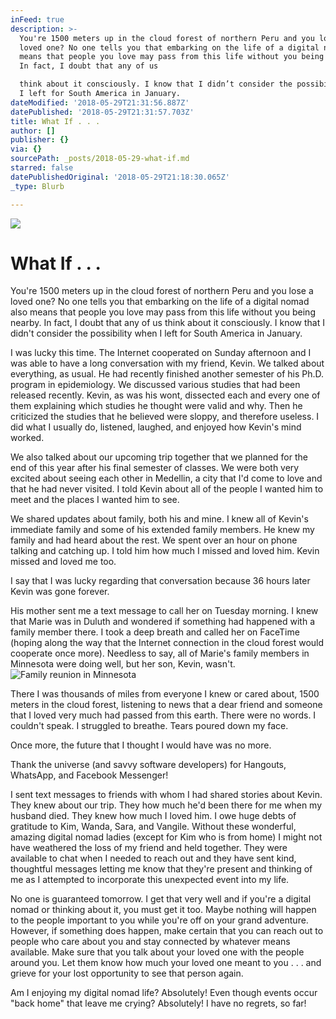 ```yaml
---
inFeed: true
description: >-
  You're 1500 meters up in the cloud forest of northern Peru and you lose a
  loved one? No one tells you that embarking on the life of a digital nomad also
  means that people you love may pass from this life without you being nearby.
  In fact, I doubt that any of us

  think about it consciously. I know that I didn’t consider the possibility when
  I left for South America in January.
dateModified: '2018-05-29T21:31:56.887Z'
datePublished: '2018-05-29T21:31:57.703Z'
title: What If . . .
author: []
publisher: {}
via: {}
sourcePath: _posts/2018-05-29-what-if.md
starred: false
datePublishedOriginal: '2018-05-29T21:18:30.065Z'
_type: Blurb

---
```

![](https://the-grid-user-content.s3-us-west-2.amazonaws.com/1c4524d7-4342-451e-b514-d3fbf4ed1a33.jpg)

# What If . . .

You're 1500 meters up in the cloud forest of northern Peru and you lose a loved one? No one tells you that embarking on the life of a digital nomad also means that people you love may pass from this life without you being nearby. In fact, I doubt that any of us
think about it consciously. I know that I didn't consider the possibility when I left for South America in January.

I was lucky this time. The Internet cooperated on Sunday afternoon and I was able to have a long conversation with my friend, Kevin. We talked about everything, as usual. He had recently finished another semester of his Ph.D. program in epidemiology. We discussed various studies that had been released recently. Kevin, as was his wont,
dissected each and every one of them explaining which studies he thought were valid and why. Then he criticized the studies that he believed were sloppy, and therefore useless. I did what I usually do, listened, laughed, and enjoyed how Kevin's mind worked.

We also talked about our upcoming trip together that we planned for the end of this year after his final semester of classes. We were both very excited about seeing each other in Medellin, a city that I'd come to love and that he had never visited. I told Kevin about
all of the people I wanted him to meet and the places I wanted him to see.

We shared updates about family, both his and mine. I knew all of Kevin's immediate family and some of his extended family members. He knew my family and had heard about the rest. We spent over an hour on phone talking and catching up. I told him how much I missed and loved him. Kevin missed and loved me too.

I say that I was lucky regarding that conversation because 36 hours later Kevin was gone forever.

His mother sent me a text message to call her on Tuesday morning. I knew that Marie was in Duluth and wondered if something had happened with a family member there. I took a deep breath and called her on FaceTime (hoping along the way that the Internet connection in the cloud forest would cooperate once more). Needless to say, all of Marie's
family members in Minnesota were doing well, but her son, Kevin, wasn't.
![Family reunion in Minnesota](https://the-grid-user-content.s3-us-west-2.amazonaws.com/fbf06f5e-5388-4cf8-b66f-9e7e146dbf3f.jpg)

There I was thousands of miles from everyone I knew or cared about, 1500 meters in the cloud forest, listening to news that a dear friend and someone that I loved very much had passed from this earth. There were no words. I couldn't speak. I struggled to breathe. Tears poured down my face.

Once more, the future that I thought I would have was no more.

Thank the universe (and savvy software developers) for Hangouts, WhatsApp, and Facebook Messenger!

I sent text messages to friends with whom I had shared stories about Kevin. They knew about our trip. They how much he'd been there for me when my husband died. They knew how much I loved him.  I owe huge debts of gratitude to Kim, Wanda, Sara, and Vangile.
Without these wonderful, amazing digital nomad ladies (except for Kim who is from home) I might not have weathered the loss of my friend and held together. They were available to chat when I needed to reach out and they have sent kind, thoughtful messages letting me know that they're present and thinking of me as I attempted to incorporate this unexpected event into my life.

No one is guaranteed tomorrow. I get that very well and if you're a digital nomad or thinking about it, you must get it too. Maybe nothing will happen to the people important to you while you're off on your grand adventure. However, if something does happen, make certain that you can reach out to people who care about you and stay connected by
whatever means available. Make sure that you talk about your loved one with the people around you. Let them know how much your loved one meant to you . . . and grieve for your lost opportunity to see that person again.

Am I enjoying my digital nomad life? Absolutely! Even though events occur "back home" that leave me crying? Absolutely! I have no regrets, so far!